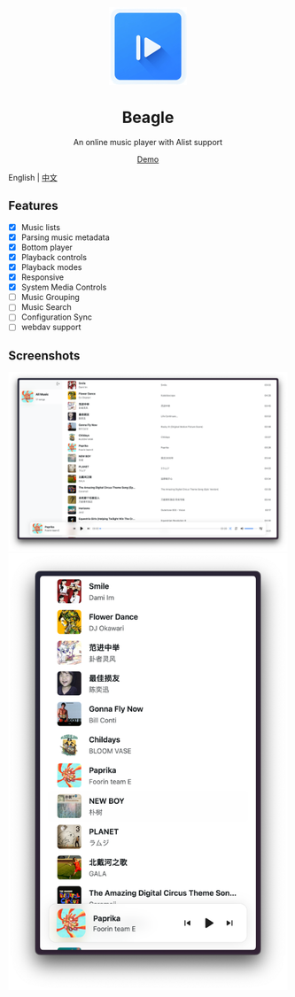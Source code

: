 <div align="center">
    <img height="140" width="140" src="./public/logo.png">
    <h1>Beagle</h1>
    <p>An online music player with Alist support</p>
    <a href="https://beagle-ashy-psi.vercel.app">Demo</a>
</div>

English | [中文](./README_zh.md)

## Features
- [x] Music lists
- [x] Parsing music metadata
- [x] Bottom player
- [x] Playback controls
- [x] Playback modes
- [x] Responsive
- [x] System Media Controls
- [ ] Music Grouping
- [ ] Music Search
- [ ] Configuration Sync
- [ ] webdav support

## Screenshots
![Screenshot](./images/screenshot-lg.png)
![Screenshot](./images/screenshot-sm.png)
